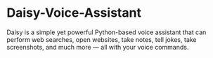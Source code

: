 # Daisy-Voice-Assistant
Daisy is a simple yet powerful Python-based voice assistant that can perform web searches, open websites, take notes, tell jokes, take screenshots, and much more — all with your voice commands.

